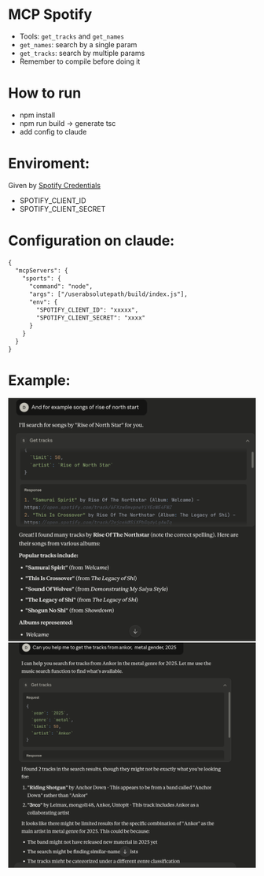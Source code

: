 # MCP Spotify 
 * Tools: `get_tracks` and `get_names`
 * `get_names`: search by a single param
 * `get_tracks`: search by multiple params
 * Remember to compile before doing it

# How to run
* npm install
* npm run build -> generate tsc
* add config to claude

# Enviroment:
Given by [Spotify Credentials](https://developer.spotify.com/documentation/web-api/tutorials/client-credentials-flow)
* SPOTIFY_CLIENT_ID
* SPOTIFY_CLIENT_SECRET



# Configuration on claude:
```
{
  "mcpServers": {
    "sports": {
      "command": "node",
      "args": ["/userabsolutepath/build/index.js"],
      "env": {
        "SPOTIFY_CLIENT_ID": "xxxxx",
        "SPOTIFY_CLIENT_SECRET": "xxxx"
      }
    }
  }
}
```

# Example:
![Example1](https://github.com/daniel72584/spotify-mcp-v1/blob/master/examples/example_1.png)
![Example2](https://github.com/daniel72584/spotify-mcp-v1/blob/master/examples/example_2.png)
